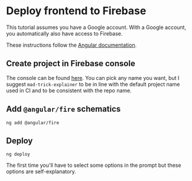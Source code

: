 # Deploy frontend to Firebase

This tutorial assumes you have a Google account. With a Google account, you automatically also have access to Firebase.

These instructions follow the [Angular documentation](https://angular.io/start/start-deployment#hosting-an-angular-app-on-firebase).

## Create project in Firebase console

The console can be found [here](https://console.firebase.google.com/). You can pick any name you want, but I suggest `mad-trick-explainer` to be in line with the default project name used in CI and to be consistent with the repo name.

## Add `@angular/fire` schematics

```
ng add @angular/fire
```

## Deploy

```
ng deploy
```

The first time you'll have to select some options in the prompt but these options are self-explanatory.

